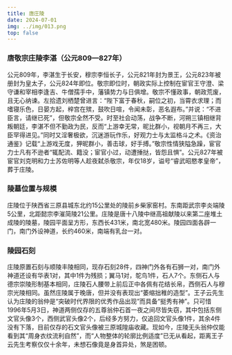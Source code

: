 ```yaml
---
title: 唐庄陵
date: 2024-07-01
img: ../img/013.png
top: false
---
```


### 唐敬宗庄陵李湛（公元809—827年）

公元809年，李湛生于长安，穆宗李恒长子，公元821年封为景王，公元823年被册封为皇太子，公元824年即位。敬宗即位时，朝政实际上控制在宦官王守澄、梁守谦和宰相李逢吉、牛僧孺手中，藩镇势力与日俱增。敬宗不懂政事，朝政荒废，且无心纳谏。左拾遗刘栖楚曾进言：“陛下富于春秋，嗣位之初，当霄衣求理；而嗜寝乐色，日晏方起，梓宫在殡，鼓吹日喧，令闻未彰，恶名遐布。”并说：“不进臣言，请继已死”，但敬宗全然不受。时至社会动荡，战争不断，河朔三镇相继背叛朝廷，李湛不但不勤政为民，反而“上游幸无常，昵比群小，视朝月不再三，大臣罕得进见。”同时又淫奢极欲，沉迷游玩作乐，好观力士与太监格斗之术。《资治通鉴》记载“上游戏无度，狎昵群小，善击球，好手搏。”敬宗性情狭隘急躁，宦官力士凡有不逊者“辄配流、籍没；宦官小过，动遭捶挞，皆怨且惧”。公元827年被宦官刘克明和力士苏佐明等人趁夜弑杀敬宗，年仅18岁，谥号“睿武昭愍孝皇帝”，葬于庄陵。

### 陵墓位置与规模

庄陵位于陕西省三原县城东北约15公里处的陵前乡柴家窑村。东南距武宗李炎端陵5公里，北距懿宗李漼简陵21公里。庄陵是唐十八陵中继高祖献陵以来第二座堆土成陵的陵墓，陵园平面呈方形，东西长431米，南北宽480米。陵园四面各辟一门，南门外设神道，长约460米，南端有乳台一对。

### 陵园石刻

庄陵原置石刻与顺陵丰陵相同，现存石刻28件，四神门外各有石狮一对，南门外神道还设有华表1对，其中1件为残损；翼马1对，鸵鸟1件，石人7个。东侧石人与德宗崇陵形制基本相同，庄陵石人腰带上前后正中各佩有花结长帛，西侧石人与穆宗光陵相同。虽然庄陵属于晚唐，但并没有表现出“萎缩拙稚的造型”。王子云先生认为庄陵的翁仲是“突破时代界限的优秀作品出现”而具备“挺秀有神”。只可惜1996年5月3日，神道两侧仅存的五尊翁仲石首一夜之间尽皆失窃，其中包括东侧文官头像3个，西侧武官头像2个，后经多方努力，仅追回文官头像1件，其余4件没有下落，目前仅存的石文官头像被三原城隍庙收藏。现如今，庄陵无头翁仲仅能看到其“周身衣纹流利自然”，而“人物整体的轮廓比例适度”已无从看起，距离王子云先生考察仅仅十余年，未想石像竟是身首异处，煞是困顿。